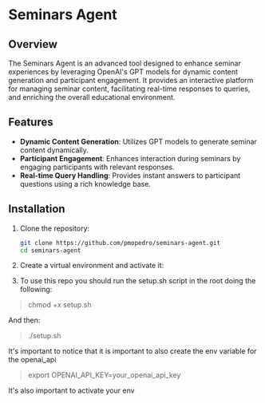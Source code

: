 # Seminars Agent

## Overview

The Seminars Agent is an advanced tool designed to enhance seminar experiences by leveraging OpenAI's GPT models for dynamic content generation and participant engagement. It provides an interactive platform for managing seminar content, facilitating real-time responses to queries, and enriching the overall educational environment.

## Features

- **Dynamic Content Generation**: Utilizes GPT models to generate seminar content dynamically.
- **Participant Engagement**: Enhances interaction during seminars by engaging participants with relevant responses.
- **Real-time Query Handling**: Provides instant answers to participant questions using a rich knowledge base.

## Installation

1. Clone the repository:
   ```bash
   git clone https://github.com/pmopedro/seminars-agent.git
   cd seminars-agent

2. Create a virtual environment and activate it:


3. To use this repo you should run the setup.sh script in the root doing the following: 

> chmod +x setup.sh

And then:

> ./setup.sh

It's important to notice that it is important to also create the env variable for the openai_api

> export OPENAI_API_KEY=your_openai_api_key

It's also important to activate your env




